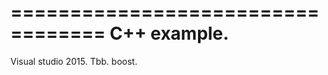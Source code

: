 ==================================
C++ example.
==================================
Visual studio 2015.
Tbb.
boost.
